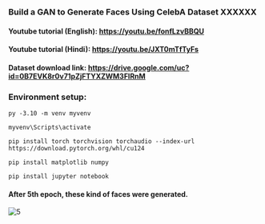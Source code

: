 ### Build a GAN to Generate Faces Using CelebA Dataset XXXXXX

#### Youtube tutorial (English): https://youtu.be/fonfLzvBBQU

#### Youtube tutorial (Hindi): https://youtu.be/JXT0mTfTyFs

#### Dataset download link: https://drive.google.com/uc?id=0B7EVK8r0v71pZjFTYXZWM3FlRnM

### Environment setup:

    py -3.10 -m venv myvenv
    
    myvenv\Scripts\activate
    
    pip install torch torchvision torchaudio --index-url https://download.pytorch.org/whl/cu124
    
    pip install matplotlib numpy
    
    pip install jupyter notebook


#### After 5th epoch, these kind of faces were generated.
![5](https://github.com/user-attachments/assets/bc5afb82-5ba6-41da-8688-6c0481f5b834)
